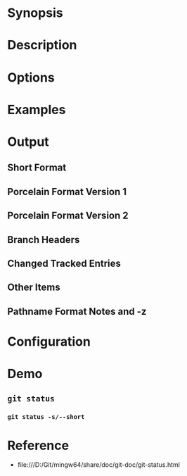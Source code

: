 # Synopsis


# Description


# Options


# Examples


# Output
## Short Format
## Porcelain Format Version 1
## Porcelain Format Version 2
## Branch Headers
## Changed Tracked Entries
## Other Items
## Pathname Format Notes and -z


# Configuration


# Demo
## `git status`


### `git status -s/--short`


# Reference
- file:///D:/Git/mingw64/share/doc/git-doc/git-status.html
